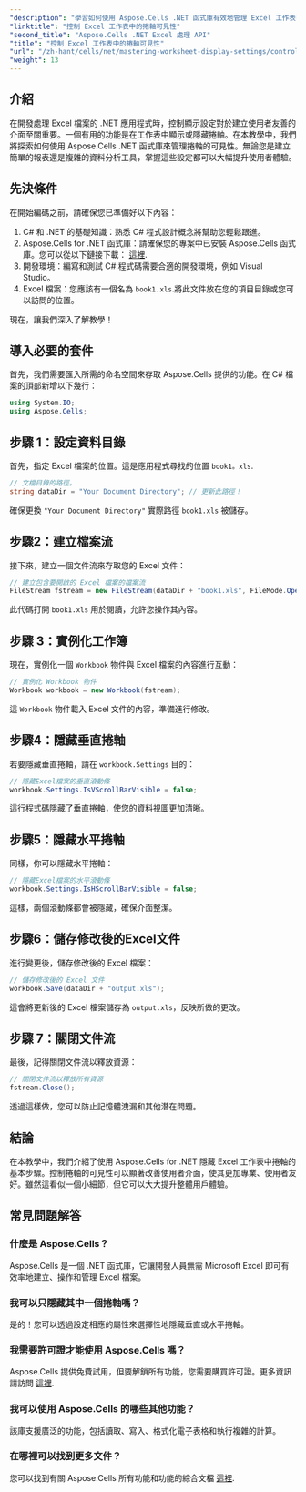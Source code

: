 ```yaml
---
"description": "學習如何使用 Aspose.Cells .NET 函式庫有效地管理 Excel 工作表中捲軸的可見性。本教學將引導您完成隱藏垂直和水平捲軸的必要步驟。"
"linktitle": "控制 Excel 工作表中的捲軸可見性"
"second_title": "Aspose.Cells .NET Excel 處理 API"
"title": "控制 Excel 工作表中的捲軸可見性"
"url": "/zh-hant/cells/net/mastering-worksheet-display-settings/controlling-scroll-bar-visibility/"
"weight": 13
---
```


## 介紹

在開發處理 Excel 檔案的 .NET 應用程式時，控制顯示設定對於建立使用者友善的介面至關重要。一個有用的功能是在工作表中顯示或隱藏捲軸。在本教學中，我們將探索如何使用 Aspose.Cells .NET 函式庫來管理捲軸的可見性。無論您是建立簡單的報表還是複雜的資料分析工具，掌握這些設定都可以大幅提升使用者體驗。

## 先決條件

在開始編碼之前，請確保您已準備好以下內容：

1. C# 和 .NET 的基礎知識：熟悉 C# 程式設計概念將幫助您輕鬆跟進。
2. Aspose.Cells for .NET 函式庫：請確保您的專案中已安裝 Aspose.Cells 函式庫。您可以從以下鏈接下載： [這裡](https://releases。aspose.com/cells/net/).
3. 開發環境：編寫和測試 C# 程式碼需要合適的開發環境，例如 Visual Studio。
4. Excel 檔案：您應該有一個名為 `book1.xls`.將此文件放在您的項目目錄或您可以訪問的位置。

現在，讓我們深入了解教學！

## 導入必要的套件

首先，我們需要匯入所需的命名空間來存取 Aspose.Cells 提供的功能。在 C# 檔案的頂部新增以下幾行：

```csharp
using System.IO;
using Aspose.Cells;
```

## 步驟 1：設定資料目錄

首先，指定 Excel 檔案的位置。這是應用程式尋找的位置 `book1。xls`.

```csharp
// 文檔目錄的路徑。
string dataDir = "Your Document Directory"; // 更新此路徑！
```

確保更換 `"Your Document Directory"` 實際路徑 `book1.xls` 被儲存。

## 步驟2：建立檔案流

接下來，建立一個文件流來存取您的 Excel 文件：

```csharp
// 建立包含要開啟的 Excel 檔案的檔案流
FileStream fstream = new FileStream(dataDir + "book1.xls", FileMode.Open);
```

此代碼打開 `book1.xls` 用於閱讀，允許您操作其內容。

## 步驟 3：實例化工作簿

現在，實例化一個 `Workbook` 物件與 Excel 檔案的內容進行互動：

```csharp
// 實例化 Workbook 物件
Workbook workbook = new Workbook(fstream);
```

這 `Workbook` 物件載入 Excel 文件的內容，準備進行修改。

## 步驟4：隱藏垂直捲軸

若要隱藏垂直捲軸，請在 `workbook.Settings` 目的：

```csharp
// 隱藏Excel檔案的垂直滾動條
workbook.Settings.IsVScrollBarVisible = false;
```

這行程式碼隱藏了垂直捲軸，使您的資料視圖更加清晰。

## 步驟5：隱藏水平捲軸

同樣，你可以隱藏水平捲軸：

```csharp
// 隱藏Excel檔案的水平滾動條
workbook.Settings.IsHScrollBarVisible = false;
```

這樣，兩個滾動條都會被隱藏，確保介面整潔。

## 步驟6：儲存修改後的Excel文件

進行變更後，儲存修改後的 Excel 檔案：

```csharp
// 儲存修改後的 Excel 文件
workbook.Save(dataDir + "output.xls");
```

這會將更新後的 Excel 檔案儲存為 `output.xls`，反映所做的更改。

## 步驟 7：關閉文件流

最後，記得關閉文件流以釋放資源：

```csharp
// 關閉文件流以釋放所有資源
fstream.Close();
```

透過這樣做，您可以防止記憶體洩漏和其他潛在問題。

## 結論

在本教學中，我們介紹了使用 Aspose.Cells for .NET 隱藏 Excel 工作表中捲軸的基本步驟。控制捲軸的可見性可以顯著改善使用者介面，使其更加專業、使用者友好。雖然這看似一個小細節，但它可以大大提升整體用戶體驗。

## 常見問題解答

### 什麼是 Aspose.Cells？  
Aspose.Cells 是一個 .NET 函式庫，它讓開發人員無需 Microsoft Excel 即可有效率地建立、操作和管理 Excel 檔案。

### 我可以只隱藏其中一個捲軸嗎？  
是的！您可以透過設定相應的屬性來選擇性地隱藏垂直或水平捲軸。

### 我需要許可證才能使用 Aspose.Cells 嗎？  
Aspose.Cells 提供免費試用，但要解鎖所有功能，您需要購買許可證。更多資訊請訪問 [這裡](https://purchase。aspose.com/buy).

### 我可以使用 Aspose.Cells 的哪些其他功能？  
該庫支援廣泛的功能，包括讀取、寫入、格式化電子表格和執行複雜的計算。

### 在哪裡可以找到更多文件？  
您可以找到有關 Aspose.Cells 所有功能和功能的綜合文檔 [這裡](https://reference。aspose.com/cells/net/).